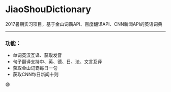 # JiaoShouDictionary

2017暑期实习项目，基于金山词霸API、百度翻译API、CNN新闻API的英语词典

---
### 功能：
* 单词英汉互译、获取发音
* 句子翻译支持中、英、德、日、法、文言互译
* 获取金山词霸每日一句
* 获取CNN每日新闻十则

:smile:
